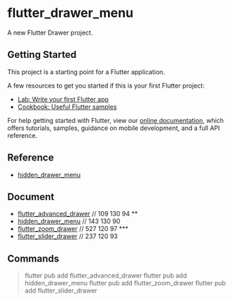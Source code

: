 # flutter_drawer_menu

A new Flutter Drawer project.

## Getting Started

This project is a starting point for a Flutter application.

A few resources to get you started if this is your first Flutter project:

- [Lab: Write your first Flutter app](https://flutter.dev/docs/get-started/codelab)
- [Cookbook: Useful Flutter samples](https://flutter.dev/docs/cookbook)

For help getting started with Flutter, view our
[online documentation](https://flutter.dev/docs), which offers tutorials,
samples, guidance on mobile development, and a full API reference.

## Reference

- [hidden_drawer_menu](https://www.youtube.com/watch?v=rrpF8Dwxu8I&t=36s)

## Document

- [flutter_advanced_drawer](https://pub.dev/packages/flutter_advanced_drawer) // 109 130 94 **
- [hidden_drawer_menu](https://pub.dev/packages/hidden_drawer_menu) // 143 130 90 
- [flutter_zoom_drawer](https://pub.dev/packages/flutter_zoom_drawer) // 527 120 97 ***
- [flutter_slider_drawer](https://pub.dev/packages/flutter_slider_drawer) // 237 120 93 

## Commands

> flutter pub add flutter_advanced_drawer
> flutter pub add hidden_drawer_menu
> flutter pub add flutter_zoom_drawer
> flutter pub add flutter_slider_drawer